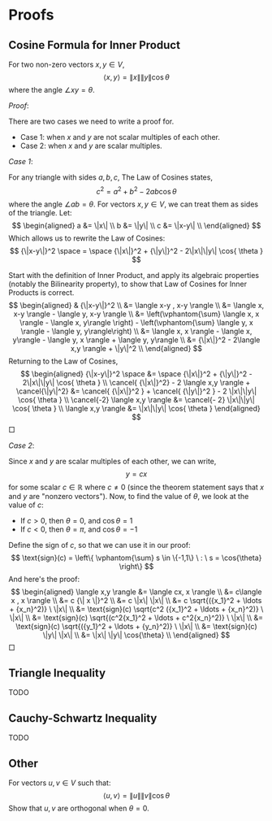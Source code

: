 
Proofs
=====================================================================


Cosine Formula for Inner Product
---------------------------------------------------------------------

For two non-zero vectors $x,y\in V$,
$$
    \langle x,y \rangle = \|x\|\|y\| \cos{ \theta }
$$
where the angle $\angle x y = \theta$.

*Proof*:

There are two cases we need to write a proof for.

* Case 1: when $x$ and $y$ are not scalar multiples of each other.
* Case 2: when $x$ and $y$ are scalar multiples.

*Case 1*:

For any triangle with sides $a,b,c$, The Law of Cosines states,
$$
    c^2 = a^2 + b^2 - 2ab \cos{ \theta }
$$
where the angle $\angle a b = \theta$.   For vectors $x,y \in V$, we can treat them as sides of the triangle.  Let:
$$
    \begin{aligned}
        a &= \|x\| \\
        b &= \|y\| \\
        c &= \|x-y\| \\
    \end{aligned}
$$
Which allows us to rewrite the Law of Cosines:
$$
    {\|x-y\|}^2 \space = \space
    {\|x\|}^2 + {\|y\|}^2 - 2\|x\|\|y\| \cos{ \theta }
$$

Start with the definition of Inner Product, and apply its algebraic properties (notably the Bilinearity property), to show that Law of Cosines for Inner Products is correct.
$$
    \begin{aligned}
        &  {\|x-y\|}^2 \\
        &=
            \langle x-y , x-y \rangle
            \\
        &=
            \langle x, x-y \rangle - \langle y, x-y \rangle
             \\
        &=
            \left(\vphantom{\sum}
                \langle x, x \rangle - \langle x, y\rangle
            \right)
            -
            \left(\vphantom{\sum}
                \langle y, x \rangle - \langle y, y\rangle\right)
            \\
        &=
            \langle x, x \rangle - \langle x, y\rangle
            - \langle y, x \rangle + \langle y, y\rangle \\
        &=
            {\|x\|}^2 - 2\langle x,y \rangle + \|y\|^2 \\
    \end{aligned}
$$
Returning to the Law of Cosines,
$$
    \begin{aligned}
            {\|x-y\|}^2 \space
        &= \space
            {\|x\|}^2
            + {\|y\|}^2
            - 2\|x\|\|y\| \cos{ \theta }
        \\
            \cancel{ {\|x\|}^2}
            - 2 \langle x,y \rangle
            + \cancel{\|y\|^2}
        &=
            \cancel{ {\|x\|}^2 }
            +  \cancel{ {\|y\|}^2 }
            - 2 \|x\|\|y\| \cos{ \theta }
        \\
            \cancel{-2} \langle x,y \rangle
        &=
            \cancel{- 2} \|x\|\|y\| \cos{ \theta }
        \\
            \langle x,y \rangle
        &=
            \|x\|\|y\| \cos{ \theta }
    \end{aligned}
$$
$\Box$

*Case 2*:

Since $x$ and $y$ are scalar multiples of each other, we can write,
$$
    y = cx
$$
for some scalar $c\in \mathbb{R}$ where $c\neq 0$ (since the theorem statement says that $x$ and $y$ are "nonzero vectors").  Now, to find the value of $\theta$, we look at the value of $c$:

* If $c > 0$, then $\theta = 0$, and $\cos{\theta}=1$
* If $c < 0$, then $\theta = \pi$, and $\cos{\theta}=-1$

Define the sign of $c$, so that we can use it in our proof:
$$
    \text{sign}(c) =
    \left\{ \vphantom{\sum}
        s \in \{-1,1\} \ : \ s = \cos{\theta}
    \right\}
$$
And here's the proof:
$$
\begin{aligned}
    \langle x,y \rangle
    &= \langle cx, x \rangle \\
    &= c\langle x , x \rangle \\
    &= c {\| x \|}^2 \\
    &= c \|x\| \|x\| \\
    &= c \sqrt{({x_1}^2 + \ldots + {x_n}^2)} \ \|x\| \\
    &= \text{sign}(c) \sqrt{c^2 ({x_1}^2 + \ldots + {x_n}^2)} \ \|x\| \\
    &= \text{sign}(c) \sqrt{(c^2{x_1}^2 + \ldots + c^2{x_n}^2)} \ \|x\| \\
    &= \text{sign}(c) \sqrt{({y_1}^2 + \ldots + {y_n}^2)} \ \|x\| \\
    &= \text{sign}(c) \|y\| \|x\| \\
    &= \|x\| \|y\| \cos{\theta} \\
\end{aligned}
$$
$\Box$


Triangle Inequality
---------------------------------------------------------------------

TODO


Cauchy-Schwartz Inequality
---------------------------------------------------------------------

TODO


## Other

For vectors $u,v \in V$ such that:
$$
    \langle u, v \rangle = \|u\| \|v\| \cos{\theta}
$$
Show that $u,v$ are orthogonal when $\theta = 0$.
